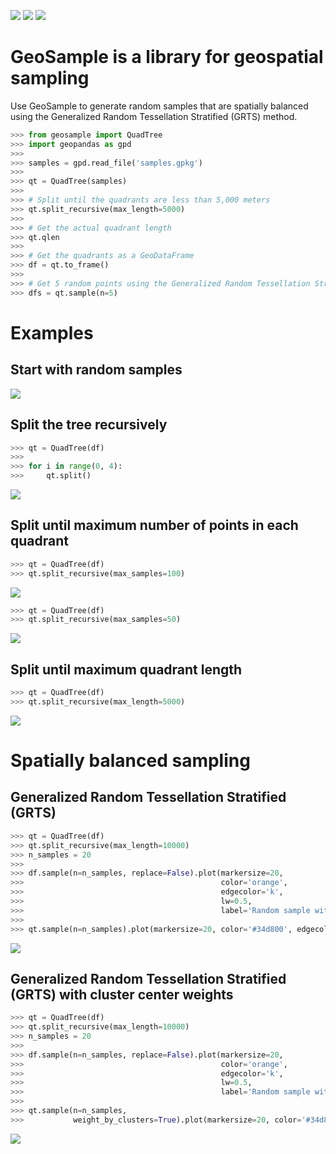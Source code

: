 [![](https://img.shields.io/badge/License-MIT-black.svg)](https://lbesson.mit-license.org/)
[![](https://img.shields.io/badge/python-3.6%20%7C%203.7%20%7C%203.8-blue)](https://img.shields.io/badge/python-3.6%20%7C%203.7%20%7C%203.8-blue)
![](https://img.shields.io/badge/version-1.0.0-blue.svg?cacheSeconds=2592000)

# GeoSample is a library for geospatial sampling

Use GeoSample to generate random samples that are spatially balanced using the Generalized Random Tessellation Stratified (GRTS) method. 

```python
>>> from geosample import QuadTree
>>> import geopandas as gpd
>>>
>>> samples = gpd.read_file('samples.gpkg')
>>>
>>> qt = QuadTree(samples)
>>>
>>> # Split until the quadrants are less than 5,000 meters
>>> qt.split_recursive(max_length=5000)
>>>
>>> # Get the actual quadrant length
>>> qt.qlen
>>>
>>> # Get the quadrants as a GeoDataFrame
>>> df = qt.to_frame()
>>>
>>> # Get 5 random points using the Generalized Random Tessellation Stratified (GRTS) method
>>> dfs = qt.sample(n=5)
```

# Examples

## Start with random samples

![](data/grts_fig1.png)

## Split the tree recursively

```python
>>> qt = QuadTree(df)
>>>
>>> for i in range(0, 4):
>>>     qt.split()
```

![](data/grts_fig2.png)

## Split until maximum number of points in each quadrant

```python
>>> qt = QuadTree(df)
>>> qt.split_recursive(max_samples=100)
```

![](data/grts_fig3.png)

```python
>>> qt = QuadTree(df)
>>> qt.split_recursive(max_samples=50)
```

![](data/grts_fig4.png)

## Split until maximum quadrant length

```python
>>> qt = QuadTree(df)
>>> qt.split_recursive(max_length=5000)
```

![](data/grts_fig5.png)

# Spatially balanced sampling

## Generalized Random Tessellation Stratified (GRTS)

```python
>>> qt = QuadTree(df)
>>> qt.split_recursive(max_length=10000)
>>> n_samples = 20
>>>
>>> df.sample(n=n_samples, replace=False).plot(markersize=20, 
>>>                                            color='orange', 
>>>                                            edgecolor='k', 
>>>                                            lw=0.5,  
>>>                                            label='Random sample with no balancing')
>>>
>>> qt.sample(n=n_samples).plot(markersize=20, color='#34d800', edgecolor='k', lw=0.5, label='GRTS')
```

![](data/grts_fig6.png)

## Generalized Random Tessellation Stratified (GRTS) with cluster center weights

```python
>>> qt = QuadTree(df)
>>> qt.split_recursive(max_length=10000)
>>> n_samples = 20
>>>
>>> df.sample(n=n_samples, replace=False).plot(markersize=20, 
>>>                                            color='orange', 
>>>                                            edgecolor='k', 
>>>                                            lw=0.5,  
>>>                                            label='Random sample with no balancing')
>>>
>>> qt.sample(n=n_samples, 
>>>           weight_by_clusters=True).plot(markersize=20, color='#34d800', edgecolor='k', lw=0.5, label='GRTS')
```

![](data/grts_fig7.png)
